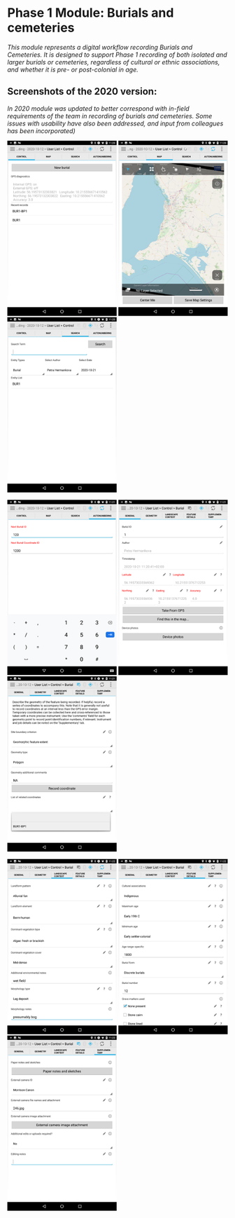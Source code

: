 # Phase 1 Module: Burials and cemeteries

_This module represents a digital workflow recording Burials and Cemeteries. It is designed to support Phase 1 recording of both isolated and larger burials or cemeteries, regardless of cultural or ethnic associations, and whether it is pre- or post-colonial in age._

## Screenshots of the 2020 version:

_In 2020 module was updated to better correspond with in-field requirements of the team in recording of burials and cemeteries. Some issues with usability have also been addressed, and input from colleagues has been incorporated)_
<p align="left">
<img src="screenshots/Screenshot_20201022-112041.png" width="250"/>
<img src="screenshots/Screenshot_20201022-112045.png" width="250"/>
<img src="screenshots/Screenshot_20201022-112058.png" width="250"/>
    </p>
<p align="left">
<img src="screenshots/Screenshot_20201022-112121.png" width="250"/>
<img src="screenshots/Screenshot_20201022-112135.png" width="250"/>
<img src="screenshots/Screenshot_20201022-112153.png" width="250"/>
    </p>
<p align="left">
<img src="screenshots/Screenshot_20201022-112240.png" width="250"/>
<img src="screenshots/Screenshot_20201022-112247.png" width="250"/>
<img src="screenshots/Screenshot_20201022-112310.png" width="250"/>
</p>

